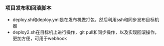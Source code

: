 ### 项目发布和回滚脚本
* deploy.sh和deploy.yml是在发布机做打包，然后利用ssh和同步发布目标机器
* deploy2.sh在目标机上进行操作，git pull和同步操作，以及实现回滚操作，更加方便，可用于webhook
